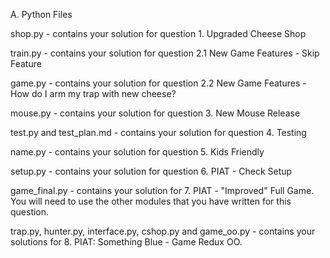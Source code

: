 A. Python Files

shop.py - contains your solution for question 1. Upgraded Cheese Shop

train.py - contains your solution for question 2.1 New Game Features - Skip Feature

game.py - contains your solution for question 2.2 New Game Features - How do I arm my trap with new cheese? 

mouse.py - contains your solution for question 3. New Mouse Release

test.py and test_plan.md - contains your solution for question 4. Testing

name.py - contains your solution for question 5. Kids Friendly 

setup.py - contains your solution for question 6. PIAT - Check Setup

game_final.py - contains your solution for 7. PIAT - "Improved" Full Game. You will need to use the other modules that you have written for this question.

trap.py, hunter.py, interface.py, cshop.py  and game_oo.py - contains your solutions for 8. PIAT: Something Blue - Game Redux OO.